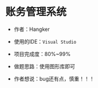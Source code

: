 # 账务管理系统

- 作者：Hangker

- 使用的IDE：`Visual Studio`

- 项目完成度：80%~99%

- 做题思路：使用图形库即可

- 作者想说：bug还有点，慎重！！！

